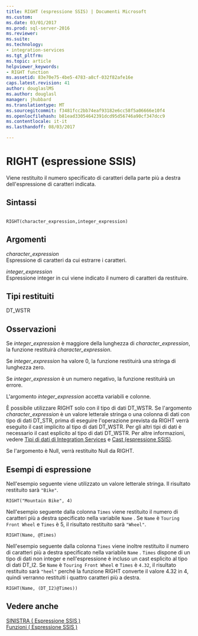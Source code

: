 ```yaml
---
title: RIGHT (espressione SSIS) | Documenti Microsoft
ms.custom: 
ms.date: 03/01/2017
ms.prod: sql-server-2016
ms.reviewer: 
ms.suite: 
ms.technology:
- integration-services
ms.tgt_pltfrm: 
ms.topic: article
helpviewer_keywords:
- RIGHT function
ms.assetid: 83e70e75-4be5-4783-a8cf-032f82afe16e
caps.latest.revision: 41
author: douglaslMS
ms.author: douglasl
manager: jhubbard
ms.translationtype: MT
ms.sourcegitcommit: f3481fcc2bb74eaf93182e6cc58f5a06666e10f4
ms.openlocfilehash: b81ead33054642391dcd95d56746a90cf347dcc9
ms.contentlocale: it-it
ms.lasthandoff: 08/03/2017

---
```

# <a name="right-ssis-expression"></a>RIGHT (espressione SSIS)
  Viene restituito il numero specificato di caratteri della parte più a destra dell'espressione di caratteri indicata.  
  
## <a name="syntax"></a>Sintassi  
  
```  
  
RIGHT(character_expression,integer_expression)  
```  
  
## <a name="arguments"></a>Argomenti  
 *character_expression*  
 Espressione di caratteri da cui estrarre i caratteri.  
  
 *integer_expression*  
 Espressione integer in cui viene indicato il numero di caratteri da restituire.  
  
## <a name="result-types"></a>Tipi restituiti  
 DT_WSTR  
  
## <a name="remarks"></a>Osservazioni  
 Se *integer_expression* è maggiore della lunghezza di *character_expression*, la funzione restituirà *character_expression*.  
  
 Se *integer_expression* ha valore 0, la funzione restituirà una stringa di lunghezza zero.  
  
 Se *integer_expression* è un numero negativo, la funzione restituirà un errore.  
  
 L'argomento *integer_expression* accetta variabili e colonne.  
  
 È possibile utilizzare RIGHT solo con il tipo di dati DT_WSTR. Se l'argomento *character_expression* è un valore letterale stringa o una colonna di dati con tipo di dati DT_STR, prima di eseguire l'operazione prevista da RIGHT verrà eseguito il cast implicito al tipo di dati DT_WSTR. Per gli altri tipi di dati è necessario il cast esplicito al tipo di dati DT_WSTR. Per altre informazioni, vedere [Tipi di dati di Integration Services](../../integration-services/data-flow/integration-services-data-types.md) e [Cast &#40;espressione SSIS&#41;](../../integration-services/expressions/cast-ssis-expression.md).  
  
 Se l'argomento è Null, verrà restituito Null da RIGHT.  
  
## <a name="expression-examples"></a>Esempi di espressione  
 Nell'esempio seguente viene utilizzato un valore letterale stringa. Il risultato restituito sarà `"Bike"`.  
  
```  
RIGHT("Mountain Bike", 4)  
```  
  
 Nell'esempio seguente dalla colonna `Times` viene restituito il numero di caratteri più a destra specificato nella variabile `Name` . Se `Name` è `Touring Front Wheel` e `Times` è 5, il risultato restituito sarà `"Wheel"`.  
  
```  
RIGHT(Name, @Times)  
```  
  
 Nell'esempio seguente dalla colonna `Times` viene inoltre restituito il numero di caratteri più a destra specificato nella variabile `Name` . `Times` dispone di un tipo di dati non integer e nell'espressione è incluso un cast esplicito al tipo di dati DT_I2. Se `Name` è `Touring Front Wheel` e `Times` è `4.32`, il risultato restituito sarà `"heel"` perché la funzione RIGHT converte il valore 4.32 in 4, quindi verranno restituiti i quattro caratteri più a destra.  
  
```  
RIGHT(Name, (DT_I2)@Times))  
```  
  
## <a name="see-also"></a>Vedere anche  
 [SINISTRA &#40; Espressione SSIS &#41;](../../integration-services/expressions/left-ssis-expression.md)   
 [Funzioni &#40; Espressione SSIS &#41;](../../integration-services/expressions/functions-ssis-expression.md)  
  
  
